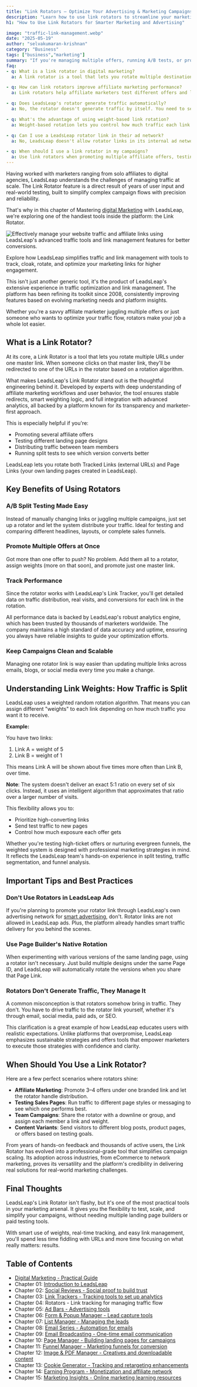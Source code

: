 ```yaml
---
title: "Link Rotators – Optimize Your Advertising & Marketing Campaigns"
description: "Learn how to use link rotators to streamline your marketing campaigns. Discover strategies to manage multiple offers, run A/B tests, and boost ad performance effectively."
h1: "How to Use Link Rotators for Smarter Marketing and Advertising"

image: "traffic-link-management.webp"
date: "2025-05-19"
author: "selvakumaran-krishnan"
category: "Business"
tags: ["business","marketing"]
summary: "If you're managing multiple offers, running A/B tests, or promoting different landing pages, then you know how fast things can get messy. Constantly switching out links or manually tracking which version is performing better? That can lead to misunderstandings and lost potential."
faq:
- q: What is a link rotator in digital marketing?
  a: A link rotator is a tool that lets you rotate multiple destination URLs under one single clickable link, helping you test, manage, and distribute traffic more efficiently.

- q: How can link rotators improve affiliate marketing performance?
  a: Link rotators help affiliate marketers test different offers and landing pages, compare performance, and focus traffic on high-converting links—all from one central URL.

- q: Does LeadsLeap's rotator generate traffic automatically?
  a: No, the rotator doesn't generate traffic by itself. You need to send traffic to your rotator link through emails, social media, SEO, or paid campaigns.

- q: What's the advantage of using weight-based link rotation?
  a: Weight-based rotation lets you control how much traffic each link receives, so you can prioritize high-performing pages or send smaller test traffic to new ones.

- q: Can I use a LeadsLeap rotator link in their ad network?
  a: No, LeadsLeap doesn't allow rotator links in its internal ad network. Instead, it already uses smart traffic distribution for internal ads.

- q: When should I use a link rotator in my campaigns?
  a: Use link rotators when promoting multiple affiliate offers, testing landing pages, running team traffic campaigns, or analyzing content variants for better conversion rates.
---
```


Having worked with marketers ranging from solo affiliates to digital agencies, LeadsLeap understands the challenges of managing traffic at scale. The Link Rotator feature is a direct result of years of user input and real-world testing, built to simplify complex campaign flows with precision and reliability.

That's why in this chapter of Mastering [digital Marketing](/digital-marketing-strategy) with LeadsLeap, we're exploring one of the handiest tools inside the platform: the Link Rotator.

![Effectively manage your website traffic and affiliate links using LeadsLeap's advanced traffic tools and link management features for better conversions.](/assets/images/blog/traffic-link-management.webp "Traffic & Link Management in LeadsLeap")

Explore how LeadsLeap simplifies traffic and link management with tools to track, cloak, rotate, and optimize your marketing links for higher engagement.

This isn't just another generic tool, it's the product of LeadsLeap's extensive experience in traffic optimization and link management. The platform has been refining its toolkit since 2008, consistently improving features based on evolving marketing needs and platform insights.

Whether you're a savvy affiliate marketer juggling multiple offers or just someone who wants to optimize your traffic flow, rotators make your job a whole lot easier.

What is a Link Rotator?
-----------------------

At its core, a Link Rotator is a tool that lets you rotate multiple URLs under one master link. When someone clicks on that master link, they'll be redirected to one of the URLs in the rotator based on a rotation algorithm.

What makes LeadsLeap's Link Rotator stand out is the thoughtful engineering behind it. Developed by experts with deep understanding of affiliate marketing workflows and user behavior, the tool ensures stable redirects, smart weighting logic, and full integration with advanced analytics, all backed by a platform known for its transparency and marketer-first approach.

This is especially helpful if you're:

*   Promoting several affiliate offers
*   Testing different landing page designs
*   Distributing traffic between team members
*   Running split tests to see which version converts better

LeadsLeap lets you rotate both Tracked Links (external URLs) and Page Links (your own landing pages created in LeadsLeap).

Key Benefits of Using Rotators
------------------------------

### A/B Split Testing Made Easy

Instead of manually changing links or juggling multiple campaigns, just set up a rotator and let the system distribute your traffic. Ideal for testing and comparing different headlines, layouts, or complete sales funnels.

### Promote Multiple Offers at Once

Got more than one offer to push? No problem. Add them all to a rotator, assign weights (more on that soon), and promote just one master link.

### Track Performance

Since the rotator works with LeadsLeap's Link Tracker, you'll get detailed data on traffic distribution, real visits, and conversions for each link in the rotation.

All performance data is backed by LeadsLeap's robust analytics engine, which has been trusted by thousands of marketers worldwide. The company maintains a high standard of data accuracy and uptime, ensuring you always have reliable insights to guide your optimization efforts.

### Keep Campaigns Clean and Scalable

Managing one rotator link is way easier than updating multiple links across emails, blogs, or social media every time you make a change.

Understanding Link Weights: How Traffic is Split
------------------------------------------------

LeadsLeap uses a weighted random rotation algorithm. That means you can assign different "weights" to each link depending on how much traffic you want it to receive.

**Example:**

You have two links:

1.  Link A = weight of 5
2.  Link B = weight of 1

This means Link A will be shown about five times more often than Link B, over time.

**Note**: The system doesn't deliver an exact 5:1 ratio on every set of six clicks. Instead, it uses an intelligent algorithm that approximates that ratio over a larger number of visits.

This flexibility allows you to:

*   Prioritize high-converting links
*   Send test traffic to new pages
*   Control how much exposure each offer gets

Whether you're testing high-ticket offers or nurturing evergreen funnels, the weighted system is designed with professional marketing strategies in mind. It reflects the LeadsLeap team's hands-on experience in split testing, traffic segmentation, and funnel analysis.

Important Tips and Best Practices
---------------------------------

### Don't Use Rotators in LeadsLeap Ads

If you're planning to promote your rotator link through LeadsLeap's own advertising network for [smart advertising](/insider-advertising-strategies), don't. Rotator links are not allowed in LeadsLeap ads. Plus, the platform already handles smart traffic delivery for you behind the scenes.

### Use Page Builder's Native Rotation

When experimenting with various versions of the same landing page, using a rotator isn't necessary. Just build multiple designs under the same Page ID, and LeadsLeap will automatically rotate the versions when you share that Page Link.

### Rotators Don't Generate Traffic, They Manage It

A common misconception is that rotators somehow bring in traffic. They don't. You have to drive traffic to the rotator link yourself, whether it's through email, social media, paid ads, or SEO.

This clarification is a great example of how LeadsLeap educates users with realistic expectations. Unlike platforms that overpromise, LeadsLeap emphasizes sustainable strategies and offers tools that empower marketers to execute those strategies with confidence and clarity.

When Should You Use a Link Rotator?
-----------------------------------

Here are a few perfect scenarios where rotators shine:

*   **Affiliate Marketing**: Promote 3–4 offers under one branded link and let the rotator handle distribution.
*   **Testing Sales Pages**: Run traffic to different page styles or messaging to see which one performs best.
*   **Team Campaigns**: Share the rotator with a downline or group, and assign each member a link and weight.
*   **Content Variants**: Send visitors to different blog posts, product pages, or offers based on testing goals.

From years of hands-on feedback and thousands of active users, the Link Rotator has evolved into a professional-grade tool that simplifies campaign scaling. Its adoption across industries, from eCommerce to network marketing, proves its versatility and the platform's credibility in delivering real solutions for real-world marketing challenges.

Final Thoughts
--------------

LeadsLeap's Link Rotator isn't flashy, but it's one of the most practical tools in your marketing arsenal. It gives you the flexibility to test, scale, and simplify your campaigns, without needing multiple landing page builders or paid testing tools.

With smart use of weights, real-time tracking, and easy link management, you'll spend less time fiddling with URLs and more time focusing on what really matters: results.

Table of Contents
-----------------

*   [Digital Marketing - Practical Guide](/digital-marketing-practical-guide)
*   Chapter 01: [Introduction to LeadsLeap](/marketing-platform-all-in-one)
*   Chapter 02: [Social Reviews - Social proof to build trust](/social-reviews)
*   Chapter 03: [Link Trackers - Tracking tools to set up analytics](/link-tracker-traffic-analysis)
*   Chapter 04: Rotators - Link tracking for managing traffic flow
*   Chapter 05: [Ad Bars - Advertising tools](/advertising-bars)
*   Chapter 06: [Form & Popup Manager - Lead capture tools](/form-popup-tools)
*   Chapter 07: [List Manager - Managing the leads](/leads-list-manager)
*   Chapter 08: [Email Series - Automation for emails](/email-automation-series)
*   Chapter 09: [Email Broadcasting - One-time email communication](/email-broadcasting-tips)
*   Chapter 10: [Page Manager - Building landing pages for campaigns](/landing-page-manager)
*   Chapter 11: [Funnel Manager - Marketing funnels for conversion](/sales-funnel-manager)
*   Chapter 12: [Image & PDF Manager - Creatives and downloadable content](/image-pdf-hosting)
*   Chapter 13: [Cookie Generator - Tracking and retargeting enhancements](/cookie-tracking-generator)
*   Chapter 14: [Earning Program - Monetization and affiliate network](/money-income-stream)
*   Chapter 15: [Marketing Insights - Online marketing learning resources](/learn-marketing-insights)